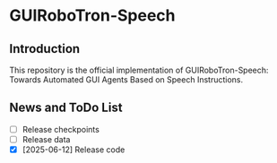 # GUIRoboTron-Speech

## Introduction
This repository is the official implementation of GUIRoboTron-Speech: Towards Automated GUI Agents Based on Speech Instructions.
## News and ToDo List
- [ ] Release checkpoints
- [ ] Release data
- [x] [2025-06-12] Release code